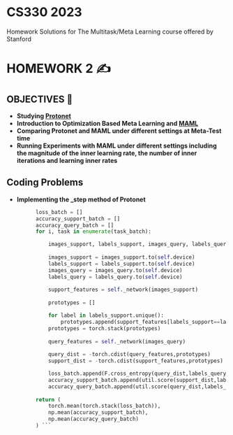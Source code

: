# CS330 2023

Homework Solutions for The Multitask/Meta Learning course offered by Stanford
# HOMEWORK 2 ✍️
## OBJECTIVES 🎯
- __Studying [Protonet](https://arxiv.org/abs/1703.05175)__
- __Introduction to Optimization Based Meta Learning and [MAML](https://arxiv.org/abs/1703.03400)__
- __Comparing Protonet and MAML under different settings at Meta-Test time__
- __Running Experiments with MAML under different settings including the magnitude of the inner learning rate, the number of inner iterations and learning inner rates__
## Coding Problems
- **Implementing the _step method of Protonet**
  ```python def _step(self, task_batch):
        loss_batch = []
        accuracy_support_batch = []
        accuracy_query_batch = []
        for i, task in enumerate(task_batch):
  
            images_support, labels_support, images_query, labels_query = task
           
            images_support = images_support.to(self.device)
            labels_support = labels_support.to(self.device)
            images_query = images_query.to(self.device)
            labels_query = labels_query.to(self.device)
            
            support_features = self._network(images_support)
              
            prototypes = []

            for label in labels_support.unique():
                prototypes.append(support_features[labels_support==label].mean(0))       
            prototypes = torch.stack(prototypes)
            
            query_features = self._network(images_query)
           
            query_dist = -torch.cdist(query_features,prototypes)
            support_dist = -torch.cdist(support_features,prototypes)

            loss_batch.append(F.cross_entropy(query_dist,labels_query))
            accuracy_support_batch.append(util.score(support_dist,labels_support))
            accuracy_query_batch.append(util.score(query_dist,labels_query))
            
        return (
            torch.mean(torch.stack(loss_batch)),
            np.mean(accuracy_support_batch),
            np.mean(accuracy_query_batch)
        ) ```
```
